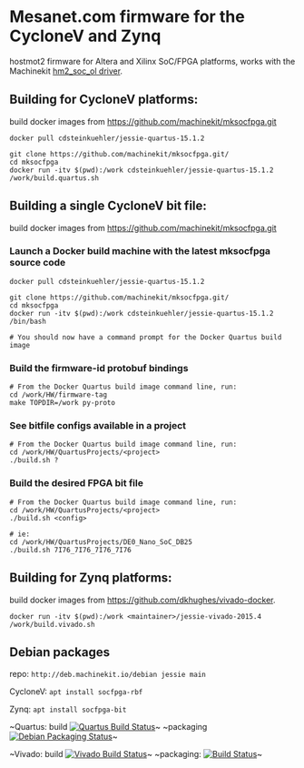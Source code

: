 
# Mesanet.com firmware for the CycloneV and Zynq

hostmot2 firmware for Altera and Xilinx SoC/FPGA platforms, works with the Machinekit [hm2_soc_ol driver](http://www.machinekit.io/docs/man/man9/hm2_soc_ol/).

## Building for CycloneV platforms:

build docker images from https://github.com/machinekit/mksocfpga.git

````
docker pull cdsteinkuehler/jessie-quartus-15.1.2

git clone https://github.com/machinekit/mksocfpga.git/
cd mksocfpga
docker run -itv $(pwd):/work cdsteinkuehler/jessie-quartus-15.1.2 /work/build.quartus.sh
````

## Building a single CycloneV bit file:

build docker images from https://github.com/machinekit/mksocfpga.git

### Launch a Docker build machine with the latest mksocfpga source code
````
docker pull cdsteinkuehler/jessie-quartus-15.1.2

git clone https://github.com/machinekit/mksocfpga.git/
cd mksocfpga
docker run -itv $(pwd):/work cdsteinkuehler/jessie-quartus-15.1.2 /bin/bash

# You should now have a command prompt for the Docker Quartus build image
````

### Build the firmware-id protobuf bindings
````
# From the Docker Quartus build image command line, run:
cd /work/HW/firmware-tag
make TOPDIR=/work py-proto
````

### See bitfile configs available in a project
````
# From the Docker Quartus build image command line, run:
cd /work/HW/QuartusProjects/<project>
./build.sh ?
````

### Build the desired FPGA bit file
````
# From the Docker Quartus build image command line, run:
cd /work/HW/QuartusProjects/<project>
./build.sh <config>

# ie:
cd /work/HW/QuartusProjects/DE0_Nano_SoC_DB25
./build.sh 7I76_7I76_7I76_7I76
````

## Building for Zynq platforms:

build docker images from https://github.com/dkhughes/vivado-docker.

````
docker run -itv $(pwd):/work <maintainer>/jessie-vivado-2015.4 /work/build.vivado.sh
````

## Debian packages

repo: `http://deb.machinekit.io/debian jessie main`

CycloneV: `apt install socfpga-rbf`

Zynq: `apt install socfpga-bit`

~Quartus: build [![Quartus Build Status](https://jenkins.machinekit.io/buildStatus/icon?job=mksocfpga-quartus)](https://jenkins.machinekit.io/job/mksocfpga-quartus)~
~packaging [![Debian Packaging Status](https://jenkins.machinekit.io/buildStatus/icon?job=mksocfpga-packaging-quartus)](https://jenkins.machinekit.io/job/mksocfpga-packaging-quartus)~

~Vivado: build [![Vivado Build Status](https://jenkins.machinekit.io/buildStatus/icon?job=mksocfpga-vivado)](https://jenkins.machinekit.io/job/mksocfpga-vivado)~
~packaging: [![Build Status](https://jenkins.machinekit.io/buildStatus/icon?job=mksocfpga-packaging-vivado)](https://jenkins.machinekit.io/job/mksocfpga-packaging-vivado)~

